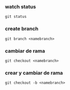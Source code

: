 ### watch status 
    git status 

### create branch
    git branch <namebranch>

### cambiar de rama
    git checkout <namebranch>
### crear y cambiar de rama 
    git checkout -b <namebranch>